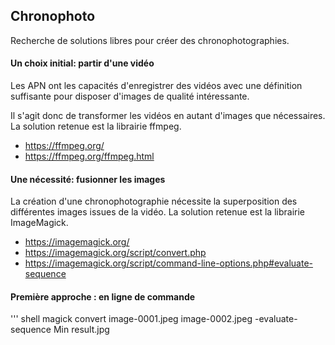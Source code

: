 ## Chronophoto
Recherche de solutions libres pour créer des chronophotographies. 
#### Un choix initial: partir d'une vidéo
Les APN ont les capacités d'enregistrer des vidéos avec une définition suffisante pour disposer d'images de qualité intéressante.

Il s'agit donc de transformer les vidéos en autant d'images que nécessaires. La solution retenue est la librairie ffmpeg.
* https://ffmpeg.org/
* https://ffmpeg.org/ffmpeg.html

#### Une nécessité: fusionner les images
La création d'une chronophotographie nécessite la superposition des différentes images issues de la vidéo. La solution retenue est la librairie ImageMagick.
* https://imagemagick.org/
* https://imagemagick.org/script/convert.php
* https://imagemagick.org/script/command-line-options.php#evaluate-sequence

#### Première approche : en ligne de commande

''' shell
magick convert image-0001.jpeg image-0002.jpeg -evaluate-sequence Min result.jpg

